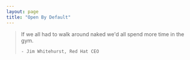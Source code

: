 ```yaml
---
layout: page
title: "Open By Default"
---
```


<blockquote class="quote">
    If we all had to walk around naked we'd all spend more time in the gym.  
    
    - Jim Whitehurst, Red Hat CEO
</blockquote>

